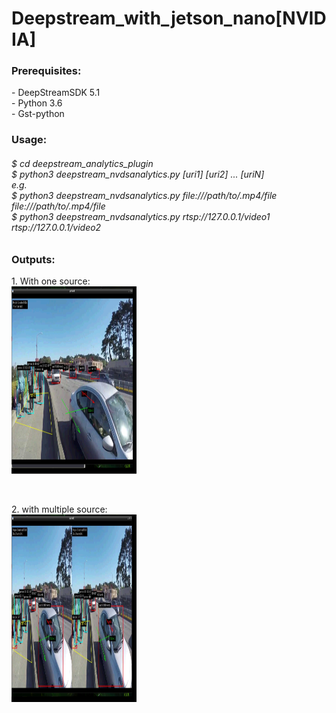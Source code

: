 # Deepstream_with_jetson_nano[NVIDIA]

<h3>Prerequisites:</h3>
- DeepStreamSDK 5.1<br>
- Python 3.6<br>
- Gst-python<br>

<h3> Usage:</h3>
<h6>$ cd deepstream_analytics_plugin <br>
  $ python3 deepstream_nvdsanalytics.py [uri1] [uri2] ... [uriN]<br>
e.g.<br>
  $ python3 deepstream_nvdsanalytics.py file:///path/to/.mp4/file file:///path/to/.mp4/file<br>
  $ python3 deepstream_nvdsanalytics.py rtsp://127.0.0.1/video1 rtsp://127.0.0.1/video2<br> </h6>
  

<h3>Outputs: </h3>
<p>
 1. With one source:<br>
 <img src="./deepstream_analytics_plugin/op_images/single_source.png", height="300", width="200"></img>&nbsp&nbsp&nbsp&nbsp
 </p><br>
 
<p>
 2. with multiple source:<br>
 <img src="./deepstream_analytics_plugin/op_images/multi_source.png", height="300", width="200"></img>&nbsp&nbsp&nbsp&nbsp
 </p><br>

